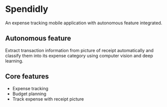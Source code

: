 # Spendidly

An expense tracking mobile application with autonomous feature integrated.

## Autonomous feature
Extract transaction information from picture of receipt automatically and classify them into its expense category using computer vision and deep learning.

## Core features
- Expense tracking
- Budget planning
- Track expense with receipt picture

